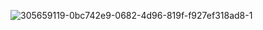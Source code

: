 ![305659119-0bc742e9-0682-4d96-819f-f927ef318ad8-1](https://github.com/user-attachments/assets/6188a4ee-06f2-472a-b782-cdb9ed6ad9c3)

